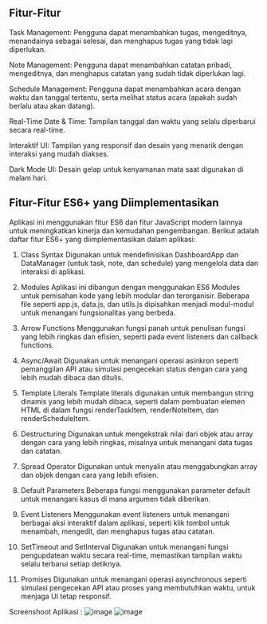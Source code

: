 ## Fitur-Fitur
Task Management: Pengguna dapat menambahkan tugas, mengeditnya, menandainya sebagai selesai, dan menghapus tugas yang tidak lagi diperlukan.

Note Management: Pengguna dapat menambahkan catatan pribadi, mengeditnya, dan menghapus catatan yang sudah tidak diperlukan lagi.

Schedule Management: Pengguna dapat menambahkan acara dengan waktu dan tanggal tertentu, serta melihat status acara (apakah sudah berlalu atau akan datang).

Real-Time Date & Time: Tampilan tanggal dan waktu yang selalu diperbarui secara real-time.

Interaktif UI: Tampilan yang responsif dan desain yang menarik dengan interaksi yang mudah diakses.

Dark Mode UI: Desain gelap untuk kenyamanan mata saat digunakan di malam hari.

## Fitur-Fitur ES6+ yang Diimplementasikan
Aplikasi ini menggunakan fitur ES6 dan fitur JavaScript modern lainnya untuk meningkatkan kinerja dan kemudahan pengembangan. Berikut adalah daftar fitur ES6+ yang diimplementasikan dalam aplikasi:

1. Class Syntax
Digunakan untuk mendefinisikan DashboardApp dan DataManager (untuk task, note, dan schedule) yang mengelola data dan interaksi di aplikasi.

2. Modules
Aplikasi ini dibangun dengan menggunakan ES6 Modules untuk pemisahan kode yang lebih modular dan terorganisir. Beberapa file seperti app.js, data.js, dan utils.js dipisahkan menjadi modul-modul untuk menangani fungsionalitas yang berbeda.

3. Arrow Functions
Menggunakan fungsi panah untuk penulisan fungsi yang lebih ringkas dan efisien, seperti pada event listeners dan callback functions.

4. Async/Await
Digunakan untuk menangani operasi asinkron seperti pemanggilan API atau simulasi pengecekan status dengan cara yang lebih mudah dibaca dan ditulis.

5. Template Literals
Template literals digunakan untuk membangun string dinamis yang lebih mudah dibaca, seperti dalam pembuatan elemen HTML di dalam fungsi renderTaskItem, renderNoteItem, dan renderScheduleItem.

6. Destructuring
Digunakan untuk mengekstrak nilai dari objek atau array dengan cara yang lebih ringkas, misalnya untuk menangani data tugas dan catatan.

7. Spread Operator
Digunakan untuk menyalin atau menggabungkan array dan objek dengan cara yang lebih efisien.

8. Default Parameters
Beberapa fungsi menggunakan parameter default untuk menangani kasus di mana argumen tidak diberikan.

9. Event Listeners
Menggunakan event listeners untuk menangani berbagai aksi interaktif dalam aplikasi, seperti klik tombol untuk menambah, mengedit, dan menghapus tugas atau catatan.

10. SetTimeout and SetInterval
Digunakan untuk menangani fungsi pengupdatean waktu secara real-time, memastikan tampilan waktu selalu terbarui setiap detiknya.

11. Promises
Digunakan untuk menangani operasi asynchronous seperti simulasi pengecekan API atau proses yang membutuhkan waktu, untuk menjaga UI tetap responsif.

Screenshoot Aplikasi :
![image](https://github.com/user-attachments/assets/caa17e96-a918-42bc-a285-e9512eb31cc3)
![image](https://github.com/user-attachments/assets/f50dc44a-6706-422c-8db6-978cd8ad59cc)


